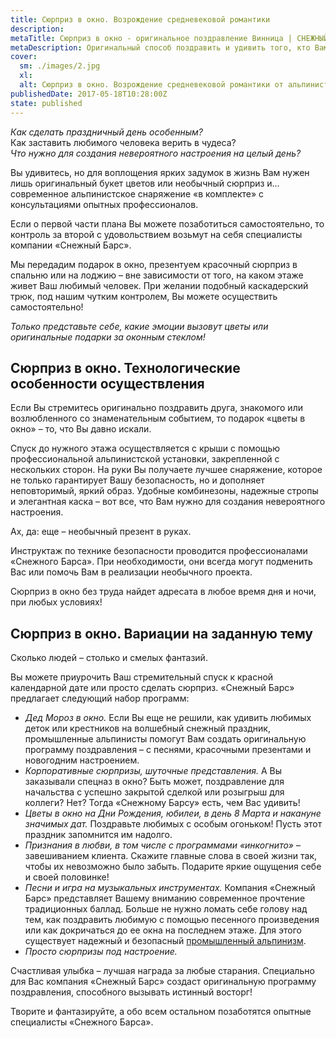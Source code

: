 ```yaml
---
title: Сюрприз в окно. Возрождение средневековой романтики
description: 
metaTitle: Сюрприз в окно - оригинальное поздравление Винница | СНЕЖНЫЙ БАРС
metaDescription: Оригинальный способ поздравить и удивить того, кто Вам дорог это – подарок в окно. Звоните ☎ +38 (097) 970-53-76 для заказа поздравления
cover:
  sm: ./images/2.jpg
  xl: 
  alt: Сюрприз в окно. Возрождение средневековой романтики от альпинистов компании "Снежный Барс" Фото
publishedDate: 2017-05-18T10:28:00Z
state: published    
---
```

_Как сделать праздничный день особенным?_  
Как заставить любимого человека верить в чудеса?  
_Что нужно для создания невероятного настроения на целый день?_

Вы удивитесь, но для воплощения ярких задумок в жизнь Вам нужен лишь оригинальный букет цветов или необычный сюрприз и… современное альпинистское снаряжение «в комплекте» с консультациями опытных профессионалов.

Если о первой части плана Вы можете позаботиться самостоятельно, то контроль за второй с удовольствием возьмут на себя специалисты компании «Снежный Барс».

Мы передадим подарок в окно, презентуем красочный сюрприз в спальню или на лоджию – вне зависимости от того, на каком этаже живет Ваш любимый человек. При желании подобный каскадерский трюк, под нашим чутким контролем, Вы можете осуществить самостоятельно!

_Только представьте себе, какие эмоции вызовут цветы или оригинальные подарки за оконным стеклом!_

## Сюрприз в окно. Технологические особенности осуществления

Если Вы стремитесь оригинально поздравить друга, знакомого или возлюбленного со знаменательным событием, то подарок «цветы в окно» – то, что Вы давно искали.    

Спуск до нужного этажа осуществляется с крыши с помощью профессиональной альпинистской установки, закрепленной с нескольких сторон. На руки Вы получаете лучшее снаряжение, которое не только гарантирует Вашу безопасность, но и дополняет неповторимый, яркий образ. Удобные комбинезоны, надежные стропы и элегантная каска – вот все, что Вам нужно для создания невероятного настроения.

Ах, да: еще – необычный презент в руках.

Инструктаж по технике безопасности проводится профессионалами «Снежного Барса». При необходимости, они всегда могут подменить Вас или помочь Вам в реализации необычного проекта.

Сюрприз в окно без труда найдет адресата в любое время дня и ночи, при любых условиях!

## Сюрприз в окно. Вариации на заданную тему

Сколько людей – столько и смелых фантазий.

Вы можете приурочить Ваш стремительный спуск к красной календарной дате или просто сделать сюрприз. «Снежный Барс» предлагает следующий набор программ:

- _Дед Мороз в окно._ Если Вы еще не решили, как удивить любимых деток или крестников на волшебный снежный праздник, промышленные альпинисты помогут Вам создать оригинальную программу поздравления – с песнями, красочными презентами и новогодним настроением.
- _Корпоративные сюрпризы, шуточные представления._ А Вы заказывали спецназ в окно? Быть может, поздравление для начальства с успешно закрытой сделкой или розыгрыш для коллеги? Нет? Тогда «Снежному Барсу» есть, чем Вас удивить!
- _Цветы в окно_ _на Дни Рождения, юбилеи, в день 8 Марта и накануне значимых дат._ Поздравьте любимых с особым огоньком! Пусть этот праздник запомнится им надолго.
- _Признания в любви, в том числе с программами «инкогнито»_ – завешиванием клиента. Скажите главные слова в своей жизни так, чтобы их невозможно было забыть. Подарите яркие ощущения себе и своей половинке!
- _Песни и игра на музыкальных инструментах._ Компания «Снежный Барс» представляет Вашему вниманию современное прочтение традиционных баллад. Больше не нужно ломать себе голову над тем, как поздравить любимую с помощью песенного произведения или как докричаться до ее окна на последнем этаже. Для этого существует надежный и безопасный [промышленный альпинизм](/promyshlennyi-alpinizm/ru/ "Высотные работы любой сложности").
- _Просто сюрпризы под настроение._

Счастливая улыбка – лучшая награда за любые старания. Специально для Вас компания «Снежный Барс» создаст оригинальную программу поздравления, способного вызывать истинный восторг!

Творите и фантазируйте, а обо всем остальном позаботятся опытные специалисты «Снежного Барса».
